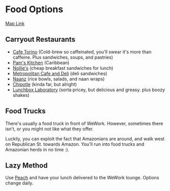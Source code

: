 # Food Options

[Map Link](https://www.google.com/maps/d/edit?mid=zLcIk8Hjw27w.kBMy3CweyXOU&usp=sharing)

## Carryout Restaurants

* [Cafe Torino](http://www.caffetorinoseattle.com/) (Cold-brew so caffeinated, you'll swear it's more than caffeine. Plus sandwiches, soups, and pastries)
* [Pam's Kitchen](http://pams-kitchen.com/) (Caribbean)
* [Nollie's](http://www.nolliescafe.com/) (cheap breakfast sandwiches for lunch)
* [Metropolitan Cafe and Deli](http://metropolitandeliandcafe.com/locations/stack-house-metropolitan-deli-cafe/) (deli sandwiches)
* [Naanz](https://thenaanz.com/) (rice bowls, salads, and naan wraps)
* [Chipotle](http://www.chipotle.com/) (kinda far, but alright)
* [Lunchbox Laboratory](http://lunchboxlaboratory.com/) (sorta pricey, but delicious and greasy. plus boozy shakes)

## Food Trucks

There's usually a food truck in front of WeWork. However, sometimes there isn't, or you might not like what they offer.

Luckily, you can exploit the fact that Amazonians are around, and walk west on Republican St. towards Amazon. You'll run into food trucks and Amazonian herds in no time :).

## Lazy Method

Use [Peach](https://www.peachd.com/) and have your lunch delivered to the WeWork lounge. Options change daily.
